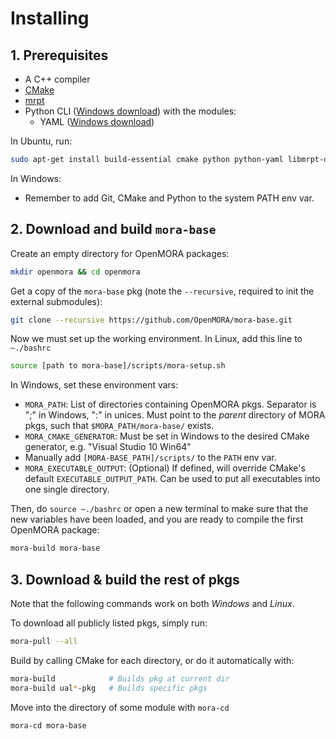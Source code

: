Installing
==========


## 1. Prerequisites 
* A C++ compiler
* [CMake](http://www.cmake.org/)
* [mrpt](http://www.mrpt.org/)
* Python CLI ([Windows download](https://www.python.org/download/windows)) with the modules:
  * YAML ([Windows download](http://pyyaml.org/wiki/PyYAML))

In Ubuntu, run: 

```bash
sudo apt-get install build-essential cmake python python-yaml libmrpt-dev
```
    
In Windows: 

 * Remember to add Git, CMake and Python to the system PATH env var.

## 2. Download and build `mora-base`
Create an empty directory for OpenMORA packages:

```bash
mkdir openmora && cd openmora
```

Get a copy of the `mora-base` pkg (note the `--recursive`, required to init the external submodules):

```bash
git clone --recursive https://github.com/OpenMORA/mora-base.git
```

Now we must set up the working environment. 
In Linux, add this line to `~./bashrc`

```bash
source [path to mora-base]/scripts/mora-setup.sh
```
In Windows, set these environment vars:

  * `MORA_PATH`: List of directories containing OpenMORA pkgs. Separator is ";" in Windows, ":" in unices. Must point to the *parent* directory of MORA pkgs, such that  `$MORA_PATH/mora-base/` exists.
  * `MORA_CMAKE_GENERATOR`: Must be set in Windows to the desired CMake generator, e.g. "Visual Studio 10 Win64"
  * Manually add `[MORA-BASE_PATH]/scripts/` to the `PATH` env var.
  * `MORA_EXECUTABLE_OUTPUT`: (Optional) If defined, will override CMake's default `EXECUTABLE_OUTPUT_PATH`. Can be used to put all executables into one single directory.

Then, do `source ~./bashrc` or open a new terminal to make sure that the new variables have been loaded, and you are ready to compile the first OpenMORA package:

```bash
mora-build mora-base
```

## 3. Download & build the rest of pkgs
Note that the following commands work on both *Windows* and *Linux*.

To download all publicly listed pkgs, simply run: 

```bash
mora-pull --all
```

Build by calling CMake for each directory, or do it automatically with:

```bash
mora-build            # Builds pkg at current dir
mora-build ual*-pkg   # Builds specific pkgs
```
    
Move into the directory of some module with `mora-cd`

```bash
mora-cd mora-base 
```



